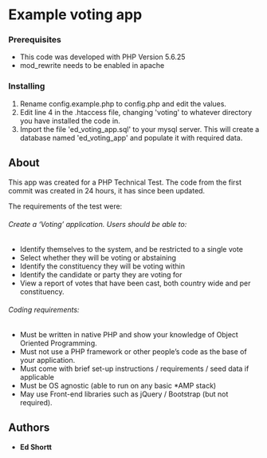 # Example voting app

### Prerequisites

* This code was developed with PHP Version 5.6.25
* mod_rewrite needs to be enabled in apache

### Installing

1. Rename config.example.php to config.php and edit the values.
2. Edit line 4 in the .htaccess file, changing 'voting' to whatever directory you have installed the code in.
2. Import the file 'ed_voting_app.sql' to your mysql server. This will create a  database named 'ed_voting_app' and populate it with required data.

## About
This app was created for a PHP Technical Test. The code from the first commit was created in 24 hours, it has since been updated.

The requirements of the test were:

###### Create a ‘Voting’ application. Users should be able to:
* Identify themselves to the system, and be restricted to a single vote
* Select whether they will be voting or abstaining
* Identify the constituency they will be voting within
* Identify the candidate or party they are voting for
* View a report of votes that have been cast, both country wide and per constituency.

###### Coding requirements:
* Must be written in native PHP and show your knowledge of Object Oriented Programming.
* Must not use a PHP framework or other people’s code as the base of your application.
* Must come with brief set-up instructions / requirements / seed data if applicable
* Must be OS agnostic (able to run on any basic *AMP stack)
* May use Front-end libraries such as jQuery / Bootstrap (but not required).


## Authors

* **Ed Shortt**

